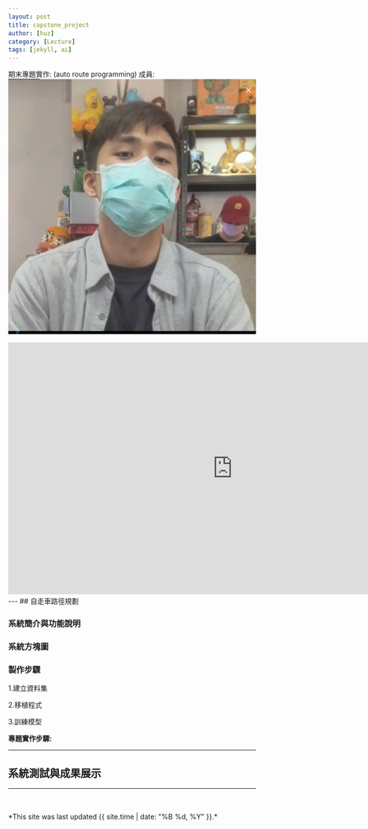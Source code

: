 ```yaml
---
layout: post
title: capstone_project
author: [huz]
category: [Lecture]
tags: [jekyll, ai]
---
```


期末專題實作: (auto route programming)
成員: <br>
![](https://github.com/winterhuz/facenet-pytorch/blob/master/data/test_images/huz/1.jpg?raw=true)


<iframe width="911" height="512" src="https://www.youtube.com/embed/zBu6nEFLTJE" title="2014台灣競速自走車國際賽第一名 台灣 趙師葦 36.618秒" frameborder="0" allow="accelerometer; autoplay; clipboard-write; encrypted-media; gyroscope; picture-in-picture" allowfullscreen></iframe>
---
## 自走車路徑規劃

### 系統簡介與功能說明


### 系統方塊圖


### 製作步驟 
1.建立資料集

2.移植程式

3.訓練模型

**專題實作步驟:** 


---
## 系統測試與成果展示
---
<br>
<br>
*This site was last updated {{ site.time | date: "%B %d, %Y" }}.*

